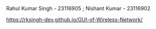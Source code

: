 Rahul Kumar Singh  - 23116905 ;
Nishant Kumar      - 23116902

https://rksingh-dev.github.io/GUI-of-Wireless-Network/
